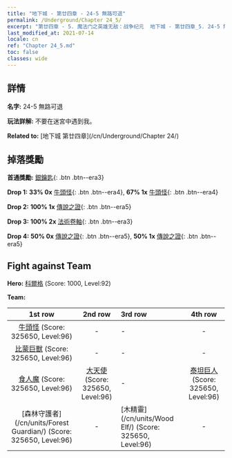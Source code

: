 ```yaml
---
title: "地下城 - 第廿四章 - 24-5 無路可退"
permalink: /Underground/Chapter 24_5/
excerpt: "第廿四章 - 5. 魔法门之英雄无敌：战争纪元  地下城 - 第廿四章_5. 24-5 無路可退"
last_modified_at: 2021-07-14
locale: cn
ref: "Chapter 24_5.md"
toc: false
classes: wide
---
```


## 詳情

 **名字:** 24-5 無路可退

 **玩法詳解:**       不要在迷宮中遇到我。

 **Related to:** [地下城 第廿四章](/cn/Underground/Chapter 24/)

## 掉落獎勵

 **首通獎勵:** [銀鑰匙](/cn/Items/con_693/){: .btn .btn--era3}

 **Drop 1:** **33% 0x** [牛頭怪](/cn/Items/unt_248/){: .btn .btn--era4}, **67% 1x** [牛頭怪](/cn/Items/unt_248/){: .btn .btn--era4}

 **Drop 2:** **100% 1x** [傳說之證](/cn/Items/mat_88/){: .btn .btn--era5}

 **Drop 3:** **100% 2x** [法術卷軸](/cn/Items/con_694/){: .btn .btn--era3}

 **Drop 4:** **50% 0x** [傳說之證](/cn/Items/mat_81/){: .btn .btn--era5}, **50% 1x** [傳說之證](/cn/Items/mat_81/){: .btn .btn--era5}


## Fight against Team
 **Hero:** [科爾格](/cn/heroes/Kilgor/) (Score: 1000, Level:92)

 **Team:**


  | 1st row | 2nd row | 3rd row | 4th row |
  |:----:|:----:|:----|:----:|
  | [牛頭怪](/cn/units/Minotaur/) (Score: 325650, Level:96)  | - | - | - |
  | [比蒙巨獸](/cn/units/Behemoth/) (Score: 325650, Level:96)  | - | - | - |
  | [食人魔](/cn/units/Ogre/) (Score: 325650, Level:96)  | [大天使](/cn/units/Angel/) (Score: 325650, Level:96)  | - | [泰坦巨人](/cn/units/Giant/) (Score: 325650, Level:96)  |
  | [森林守護者](/cn/units/Forest Guardian/) (Score: 325650, Level:96)  | - | [木精靈](/cn/units/Wood Elf/) (Score: 325650, Level:96)  | - |


